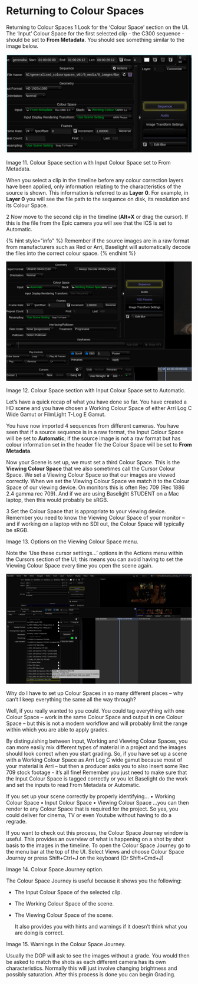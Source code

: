 # Returning to Colour Spaces

Returning to Colour Spaces 1 Look for the ‘Colour Space’ section on the UI. The ‘Input’ Colour Space for the first selected clip - the C300 sequence - should be set to **From Metadata**. You should see something similar to the image below.

![ Image 11. Colour Space section with Input Colour Space set to From Metadata.](../.gitbook/assets/image%20%2815%29.png)

Image 11. Colour Space section with Input Colour Space set to From Metadata.

When you select a clip in the timeline before any colour correction layers have been applied, only information relating to the characteristics of the source is shown. This information is referred to as **Layer** **0**. For example, in **Layer 0** you will see the file path to the sequence on disk, its resolution and its Colour Space.

2 Now move to the second clip in the timeline \(**Alt+X** or drag the cursor\). If this is the file from the Epic camera you will see that the ICS is set to Automatic.

{% hint style="info" %}
Remember if the source images are in a raw format from manufacturers such as Red or Arri, Baselight will automatically decode the files into the correct colour space.
{% endhint %}

![ Image 12. Colour Space section with Input Colour Space set to Automatic.](../.gitbook/assets/image%20%2811%29.png)

Image 12. Colour Space section with Input Colour Space set to Automatic.

Let’s have a quick recap of what you have done so far. You have created a HD scene and you have chosen a Working Colour Space of either Arri Log C Wide Gamut or FilmLight T-Log E Gamut.

You have now imported 4 sequences from different cameras. You have seen that if a source sequence is in a raw format, the Input Colour Space will be set to **Automatic**; if the source image is not a raw format but has colour information set in the header file the Colour Space will be set to **From Metadata**.

Now your Scene is set up, we must set a third Colour Space. This is the **Viewing Colour Space** that we also sometimes call the Cursor Colour Space. We set a Viewing Colour Space so that our images are viewed correctly. When we set the Viewing Colour Space we match it to the Colour Space of our viewing device. On monitors this is often Rec 709 \(Rec 1886 2.4 gamma rec 709\). And if we are using Baselight STUDENT on a Mac laptop, then this would probably be sRGB.

3 Set the Colour Space that is appropriate to your viewing device. Remember you need to know the Viewing Colour Space of your monitor – and if working on a laptop with no SDI out, the Colour Space will typically be sRGB.



Image 13. Options on the Viewing Colour Space menu.

Note the ‘Use these cursor settings...’ options in the Actions menu within the Cursors section of the UI; this means you can avoid having to set the Viewing Colour Space every time you open the scene again.

![](../.gitbook/assets/image%20%2816%29.png)

Why do I have to set up Colour Spaces in so many different places – why can’t I keep everything the same all the way through?

Well, if you really wanted to you could. You could tag everything with one Colour Space – work in the same Colour Space and output in one Colour Space – but this is not a modern workflow and will probably limit the range within which you are able to apply grades.

By distinguishing between Input, Working and Viewing Colour Spaces, you can more easily mix different types of material in a project and the images should look correct when you start grading. So, if you have set up a scene with a Working Colour Space as Arri Log C wide gamut because most of your material is Arri – but then a producer asks you to also insert some Rec 709 stock footage - it’s all fine! Remember you just need to make sure that the Input Colour Space is tagged correctly or you let Baselight do the work and set the inputs to read From Metadata or Automatic.

If you set up your scene correctly by properly identifying... • Working Colour Space • Input Colour Space • Viewing Colour Space ...you can then render to any Colour Space that is required for the project. So yes, you could deliver for cinema, TV or even Youtube without having to do a regrade.

If you want to check out this process, the Colour Space Journey window is useful. This provides an overview of what is happening on a shot by shot basis to the images in the timeline. To open the Colour Space Journey go to the menu bar at the top of the UI. Select Views and choose Colour Space Journey or press Shift+Ctrl+J on the keyboard \(Or Shift+Cmd+J\)

Image 14. Colour Space Journey option.

The Colour Space Journey is useful because it shows you the following:

* The Input Colour Space of the selected clip.
* The Working Colour Space of the scene.
* The Viewing Colour Space of the scene.

  It also provides you with hints and warnings if it doesn’t think what you are doing is correct.

Image 15. Warnings in the Colour Space Journey.

Usually the DOP will ask to see the images without a grade. You would then be asked to match the shots as each different camera has its own characteristics. Normally this will just involve changing brightness and possibly saturation. After this process is done you can begin Grading.

